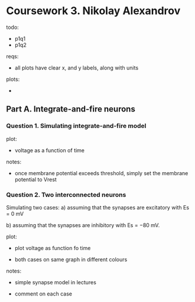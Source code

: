 # Coursework 3. Nikolay Alexandrov

todo:

- p1q1
- p1q2

reqs:

- all plots have clear x, and y labels, along with units

plots:

-

## Part A. Integrate-and-fire neurons

### Question 1. Simulating integrate-and-fire model

plot:

- voltage as a function of time

notes:

- once membrane potential exceeds threshold, simply set the membrane potential to Vrest

### Question 2. Two interconnected neurons

Simulating two cases:
a) assuming that the synapses are excitatory with Es = 0 mV

b) assuming that the synapses are inhibitory with Es = −80 mV.

plot:

- plot voltage as function fo time

* both cases on same graph in different colours

notes:

- simple synapse model in lectures

- comment on each case

